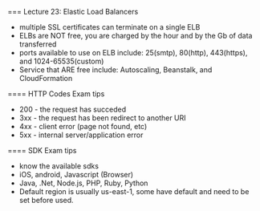 === Lecture 23: Elastic Load Balancers

* multiple SSL certificates can terminate on a single ELB
* ELBs are NOT free, you are charged by the hour and by the Gb of data transferred
* ports available to use on ELB include: 25(smtp), 80(http), 443(https), and 1024-65535(custom)
* Service that ARE free include: Autoscaling, Beanstalk, and CloudFormation

==== HTTP Codes Exam tips
* 200 - the request has succeded
* 3xx - the request has been redirect to another URI
* 4xx - client error (page not found, etc)
* 5xx - internal server/application error

==== SDK Exam tips
* know the available sdks
 * iOS, android, Javascript (Browser)
 * Java, .Net, Node.js, PHP, Ruby, Python
* Default region is usually us-east-1, some have default and need to be set before used.


